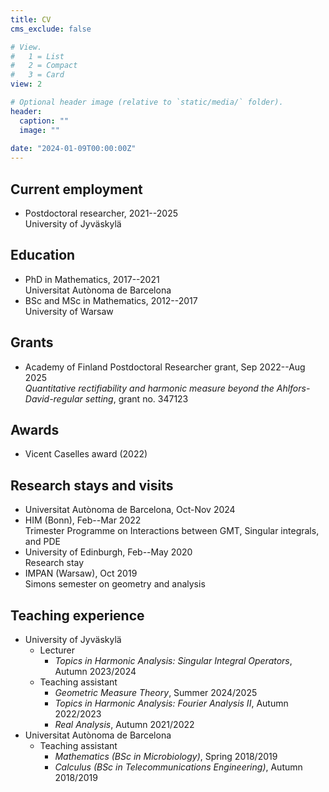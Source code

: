 ```yaml
---
title: CV
cms_exclude: false

# View.
#   1 = List
#   2 = Compact
#   3 = Card
view: 2

# Optional header image (relative to `static/media/` folder).
header:
  caption: ""
  image: ""
  
date: "2024-01-09T00:00:00Z"
---
```


## Current employment

- Postdoctoral researcher, 2021--2025  
University of Jyväskylä

## Education

- PhD in Mathematics, 2017--2021  
Universitat Autònoma de Barcelona
- BSc and MSc in Mathematics, 2012--2017  
University of Warsaw

## Grants

- Academy of Finland Postdoctoral Researcher grant, Sep 2022--Aug 2025  
_Quantitative rectifiability and harmonic measure beyond the Ahlfors-David-regular setting_, grant no. 347123

## Awards

- Vicent Caselles award (2022)

## Research stays and visits

- Universitat Autònoma de Barcelona, Oct-Nov 2024
- HIM (Bonn), Feb--Mar 2022  
Trimester Programme on Interactions between GMT, Singular integrals, and PDE
- University of Edinburgh, Feb--May 2020  
Research stay 
- IMPAN (Warsaw), Oct 2019  
Simons semester on geometry and analysis

## Teaching experience

- University of Jyväskylä
	- Lecturer 
		- _Topics in Harmonic Analysis: Singular Integral Operators_, Autumn 2023/2024
	- Teaching assistant
		- _Geometric Measure Theory_, Summer 2024/2025
		- _Topics in Harmonic Analysis: Fourier Analysis II_, Autumn 2022/2023
		- _Real Analysis_, Autumn 2021/2022
- Universitat Autònoma de Barcelona
	- Teaching assistant
		- _Mathematics (BSc in Microbiology)_, Spring 2018/2019
		- _Calculus (BSc in Telecommunications Engineering)_, Autumn 2018/2019
